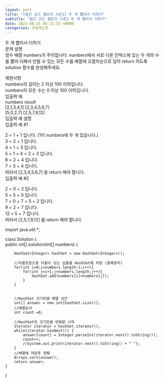 ```yaml
---  
layout: post  
title: "[월간 코드 챌린지 시즌1] 두 개 뽑아서 더하기"  
subtitle: "월간 코드 챌린지 시즌1 두 개 뽑아서 더하기"  
date: 2022-08-25 08:31:33 +0900  
categories: 코딩테스트  
---  
```

두 개 뽑아서 더하기  
문제 설명  
정수 배열 numbers가 주어집니다. numbers에서 서로 다른 인덱스에 있는 두 개의 수를 뽑아 더해서 만들 수 있는 모든 수를 배열에 오름차순으로 담아 return 하도록 solution 함수를 완성해주세요.  
  
제한사항  
numbers의 길이는 2 이상 100 이하입니다.  
numbers의 모든 수는 0 이상 100 이하입니다.  
입출력 예  
numbers	result  
[2,1,3,4,1]	[2,3,4,5,6,7]  
[5,0,2,7]	[2,5,7,9,12]  
입출력 예 설명  
입출력 예 #1  
  
2 = 1 + 1 입니다. (1이 numbers에 두 개 있습니다.)  
3 = 2 + 1 입니다.  
4 = 1 + 3 입니다.  
5 = 1 + 4 = 2 + 3 입니다.  
6 = 2 + 4 입니다.  
7 = 3 + 4 입니다.  
따라서 [2,3,4,5,6,7] 을 return 해야 합니다.  
입출력 예 #2  
  
2 = 0 + 2 입니다.  
5 = 5 + 0 입니다.  
7 = 0 + 7 = 5 + 2 입니다.  
9 = 2 + 7 입니다.  
12 = 5 + 7 입니다.  
따라서 [2,5,7,9,12] 를 return 해야 합니다.  
  
  
  
  
  
import java.util.*;  
  
class Solution {  
    public int[] solution(int[] numbers) {  
          
          
        HashSet<Integer> hashSet = new HashSet<Integer>();  
          
        //이중포문으로 더할수 있는 값들을 HashSet에 저장 (중복방지)  
        for(int i=0;i<numbers.length-1;i++){     
            for(int j=i+1;j<numbers.length;j++){  
                hashSet.add(numbers[i]+numbers[j]);  
            }  
        }  
          
          
        //HashSet 크기만큼 배열 선언  
        int[] answer = new int[hashSet.size()];  
        //배열순서  
        int count =0;  
		  
        //HashSet의 크기만큼 반복문 시작  
        Iterator iterator = hashSet.iterator();  
		while(iterator.hasNext()) {  
			answer[count] = Integer.parseInt(iterator.next().toString());  
            count++;  
            //System.out.print(iterator.next().toString() + " ");  
		}  
        //배열에 저장후 정렬  
        Arrays.sort(answer);  
        return answer;  
    }  
}  
